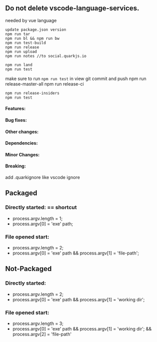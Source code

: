 <!-- # Reload not working.
# Terminal has some problem
# Fix problems component overflow issue
# when you rename a typescript file, make sure to change path in definitions.   
add typescript alias for @project/ -->
<!-- add new file context menu on file manager right click -->
<!-- fix cannot open asar file error. Opening opens landing page -->

## Do not delete vscode-language-services.
needed by vue language

<!-- If local release -->
<!-- In this dir -->
    update package.json version
    npm run tar
    npm run bl && npm run bw
    npm run test-build
    npm run release
    npm run upload
    npm run notes //to social.quarkjs.io
<!-- in documentation -->
    npm run land
    npm run test


<!-- If cloud release -->
<!-- In this dir -->
make sure to run `npm run test` in view
git commit and push
npm run release-master-all
npm run release-ci
<!-- in documentation -->
    npm run release-insiders
    npm run test




#### Features:
#### Bug fixes:
#### Other changes:
#### Dependencies:
#### Minor Changes:
#### Breaking:

add .quarkignore like vscode ignore



## Packaged
### Directly started: == shortcut
* process.argv.length = 1;
* process.argv[0] = 'exe' path;

### File opened start:
* process.argv.length = 2;
* process.argv[0] = 'exe' path && process.argv[1] = 'file-path';


## Not-Packaged
### Directly started:
* process.argv.length = 2;
* process.argv[0] = 'exe' path && process.argv[1] = 'working dir';

### File opened start:
* process.argv.length = 3;
* process.argv[0] = 'exe' path && process.argv[1] = 'working dir'; && process.argv[2] = 'file-path' 
